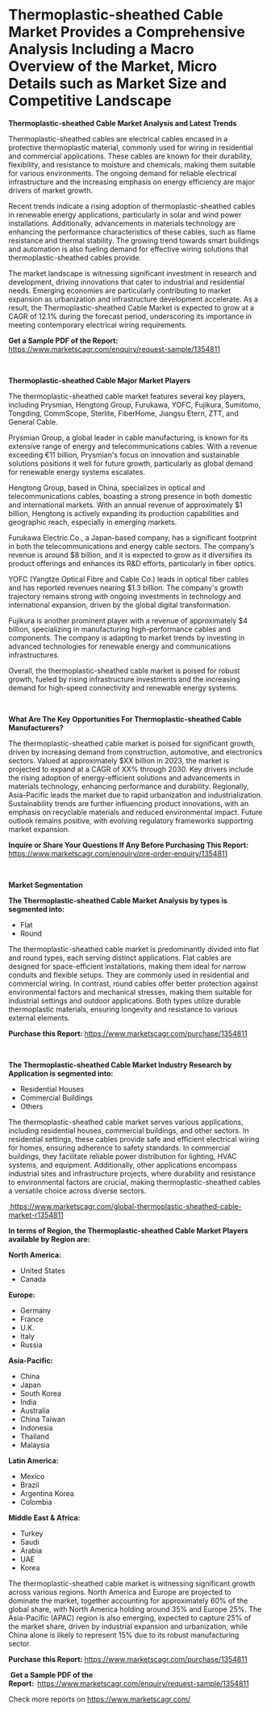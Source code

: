 <p><h1>Thermoplastic-sheathed Cable Market Provides a Comprehensive Analysis Including a Macro Overview of the Market, Micro Details such as Market Size and Competitive Landscape</h1></p><p><strong>Thermoplastic-sheathed Cable Market Analysis and Latest Trends</strong></p>
<p><p>Thermoplastic-sheathed cables are electrical cables encased in a protective thermoplastic material, commonly used for wiring in residential and commercial applications. These cables are known for their durability, flexibility, and resistance to moisture and chemicals, making them suitable for various environments. The ongoing demand for reliable electrical infrastructure and the increasing emphasis on energy efficiency are major drivers of market growth.</p><p>Recent trends indicate a rising adoption of thermoplastic-sheathed cables in renewable energy applications, particularly in solar and wind power installations. Additionally, advancements in materials technology are enhancing the performance characteristics of these cables, such as flame resistance and thermal stability. The growing trend towards smart buildings and automation is also fueling demand for effective wiring solutions that thermoplastic-sheathed cables provide.</p><p>The market landscape is witnessing significant investment in research and development, driving innovations that cater to industrial and residential needs. Emerging economies are particularly contributing to market expansion as urbanization and infrastructure development accelerate. As a result, the Thermoplastic-sheathed Cable Market is expected to grow at a CAGR of 12.1% during the forecast period, underscoring its importance in meeting contemporary electrical wiring requirements.</p></p>
<p><strong>Get a Sample PDF of the Report:&nbsp;</strong> <a href="https://www.marketscagr.com/enquiry/request-sample/1354811?utm_campaign=3368&utm_medium=2&utm_source=Github&utm_content=ia&utm_term=07042025&utm_id=thermoplastic-sheathed-cable">https://www.marketscagr.com/enquiry/request-sample/1354811</a></p>
<p>&nbsp;</p>
<p><strong>Thermoplastic-sheathed Cable Major Market Players</strong></p>
<p><p>The thermoplastic-sheathed cable market features several key players, including Prysmian, Hengtong Group, Furukawa, YOFC, Fujikura, Sumitomo, Tongding, CommScope, Sterlite, FiberHome, Jiangsu Etern, ZTT, and General Cable. </p><p>Prysmian Group, a global leader in cable manufacturing, is known for its extensive range of energy and telecommunications cables. With a revenue exceeding €11 billion, Prysmian's focus on innovation and sustainable solutions positions it well for future growth, particularly as global demand for renewable energy systems escalates.</p><p>Hengtong Group, based in China, specializes in optical and telecommunications cables, boasting a strong presence in both domestic and international markets. With an annual revenue of approximately $1 billion, Hengtong is actively expanding its production capabilities and geographic reach, especially in emerging markets.</p><p>Furukawa Electric Co., a Japan-based company, has a significant footprint in both the telecommunications and energy cable sectors. The company’s revenue is around $8 billion, and it is expected to grow as it diversifies its product offerings and enhances its R&D efforts, particularly in fiber optics.</p><p>YOFC (Yangtze Optical Fibre and Cable Co.) leads in optical fiber cables and has reported revenues nearing $1.3 billion. The company's growth trajectory remains strong with ongoing investments in technology and international expansion, driven by the global digital transformation.</p><p>Fujikura is another prominent player with a revenue of approximately $4 billion, specializing in manufacturing high-performance cables and components. The company is adapting to market trends by investing in advanced technologies for renewable energy and communications infrastructures.</p><p>Overall, the thermoplastic-sheathed cable market is poised for robust growth, fueled by rising infrastructure investments and the increasing demand for high-speed connectivity and renewable energy systems.</p></p>
<p>&nbsp;</p>
<p><strong>What Are The Key Opportunities For Thermoplastic-sheathed Cable Manufacturers?</strong></p>
<p><p>The thermoplastic-sheathed cable market is poised for significant growth, driven by increasing demand from construction, automotive, and electronics sectors. Valued at approximately $XX billion in 2023, the market is projected to expand at a CAGR of XX% through 2030. Key drivers include the rising adoption of energy-efficient solutions and advancements in materials technology, enhancing performance and durability. Regionally, Asia-Pacific leads the market due to rapid urbanization and industrialization. Sustainability trends are further influencing product innovations, with an emphasis on recyclable materials and reduced environmental impact. Future outlook remains positive, with evolving regulatory frameworks supporting market expansion.</p></p>
<p><strong>Inquire or Share Your Questions If Any Before Purchasing This Report:</strong> <a href="https://www.marketscagr.com/enquiry/pre-order-enquiry/1354811?utm_campaign=3368&utm_medium=2&utm_source=Github&utm_content=ia&utm_term=07042025&utm_id=thermoplastic-sheathed-cable">https://www.marketscagr.com/enquiry/pre-order-enquiry/1354811</a></p>
<p>&nbsp;</p>
<p><strong>Market Segmentation</strong></p>
<p><strong>The Thermoplastic-sheathed Cable Market Analysis by types is segmented into:</strong></p>
<p><ul><li>Flat</li><li>Round</li></ul></p>
<p><p>The thermoplastic-sheathed cable market is predominantly divided into flat and round types, each serving distinct applications. Flat cables are designed for space-efficient installations, making them ideal for narrow conduits and flexible setups. They are commonly used in residential and commercial wiring. In contrast, round cables offer better protection against environmental factors and mechanical stresses, making them suitable for industrial settings and outdoor applications. Both types utilize durable thermoplastic materials, ensuring longevity and resistance to various external elements.</p></p>
<p><strong>Purchase this Report:&nbsp;</strong><a href="https://www.marketscagr.com/purchase/1354811?utm_campaign=3368&utm_medium=2&utm_source=Github&utm_content=ia&utm_term=07042025&utm_id=thermoplastic-sheathed-cable">https://www.marketscagr.com/purchase/1354811</a></p>
<p>&nbsp;</p>
<p><strong>The Thermoplastic-sheathed Cable Market Industry Research by Application is segmented into:</strong></p>
<p><ul><li>Residential Houses</li><li>Commercial Buildings</li><li>Others</li></ul></p>
<p><p>The thermoplastic-sheathed cable market serves various applications, including residential houses, commercial buildings, and other sectors. In residential settings, these cables provide safe and efficient electrical wiring for homes, ensuring adherence to safety standards. In commercial buildings, they facilitate reliable power distribution for lighting, HVAC systems, and equipment. Additionally, other applications encompass industrial sites and infrastructure projects, where durability and resistance to environmental factors are crucial, making thermoplastic-sheathed cables a versatile choice across diverse sectors.</p></p>
<p><a href="https://www.marketscagr.com/global-thermoplastic-sheathed-cable-market-r1354811?utm_campaign=3368&utm_medium=2&utm_source=Github&utm_content=ia&utm_term=07042025&utm_id=thermoplastic-sheathed-cable">&nbsp;https://www.marketscagr.com/global-thermoplastic-sheathed-cable-market-r1354811</a></p>
<p><strong>In terms of Region, the Thermoplastic-sheathed Cable Market Players available by Region are:</strong></p>
<p>
    <p> <strong> North America: </strong>
        <ul>
            <li>United States</li>
            <li>Canada</li>
        </ul>
        </p> 
    <p> <strong> Europe: </strong>
        <ul>
            <li>Germany</li>
            <li>France</li>
            <li>U.K.</li>
            <li>Italy</li>
            <li>Russia</li>
        </ul>
        </p> 
    <p> <strong> Asia-Pacific: </strong>
        <ul>
            <li>China</li>
            <li>Japan</li>
            <li>South Korea</li>
            <li>India</li>
            <li>Australia</li>
            <li>China Taiwan</li>
            <li>Indonesia</li>
            <li>Thailand</li>
            <li>Malaysia</li>
        </ul>
        </p> 
    <p> <strong> Latin America: </strong>
        <ul>
            <li>Mexico</li>
            <li>Brazil</li>
            <li>Argentina Korea</li>
            <li>Colombia</li>
        </ul>
        </p> 
    <p> <strong> Middle East & Africa: </strong>
        <ul>
            <li>Turkey</li>
            <li>Saudi</li>
            <li>Arabia</li>
            <li>UAE</li>
            <li>Korea</li>
        </ul>
    </p>
    </p>
<p><p>The thermoplastic-sheathed cable market is witnessing significant growth across various regions. North America and Europe are projected to dominate the market, together accounting for approximately 60% of the global share, with North America holding around 35% and Europe 25%. The Asia-Pacific (APAC) region is also emerging, expected to capture 25% of the market share, driven by industrial expansion and urbanization, while China alone is likely to represent 15% due to its robust manufacturing sector.</p></p>
<p><strong>Purchase this Report: </strong><a href="https://www.marketscagr.com/purchase/1354811?utm_campaign=3368&utm_medium=2&utm_source=Github&utm_content=ia&utm_term=07042025&utm_id=thermoplastic-sheathed-cable">https://www.marketscagr.com/purchase/1354811</a></p>
<p>&nbsp;<strong>Get a Sample PDF of the Report:&nbsp;&nbsp;</strong><a href="https://www.marketscagr.com/enquiry/request-sample/1354811?utm_campaign=3368&utm_medium=2&utm_source=Github&utm_content=ia&utm_term=07042025&utm_id=thermoplastic-sheathed-cable">https://www.marketscagr.com/enquiry/request-sample/1354811</a></p>
<p><strong></strong></p>
<p>Check more reports on <a href="https://www.marketscagr.com/?utm_campaign=3368&utm_medium=2&utm_source=Github&utm_content=ia&utm_term=07042025&utm_id=thermoplastic-sheathed-cable">https://www.marketscagr.com/</a></p>